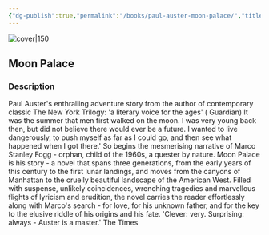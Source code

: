 ```yaml
---
{"dg-publish":true,"permalink":"/books/paul-auster-moon-palace/","title":"\"Moon Palace\"","tags":["contemporary","fiction"]}
---
```




![cover|150](http://books.google.com/books/content?id=0oJBBAAAQBAJ&printsec=frontcover&img=1&zoom=1&edge=curl&source=gbs_api)

## Moon Palace

### Description

Paul Auster's enthralling adventure story from the author of contemporary classic The New York Trilogy: 'a literary voice for the ages' ( Guardian) It was the summer that men first walked on the moon. I was very young back then, but did not believe there would ever be a future. I wanted to live dangerously, to push myself as far as I could go, and then see what happened when I got there.' So begins the mesmerising narrative of Marco Stanley Fogg - orphan, child of the 1960s, a quester by nature. Moon Palace is his story - a novel that spans three generations, from the early years of this century to the first lunar landings, and moves from the canyons of Manhattan to the cruelly beautiful landscape of the American West. Filled with suspense, unlikely coincidences, wrenching tragedies and marvellous flights of lyricism and erudition, the novel carries the reader effortlessly along with Marco's search - for love, for his unknown father, and for the key to the elusive riddle of his origins and his fate. 'Clever: very. Surprising: always - Auster is a master.' The Times
```